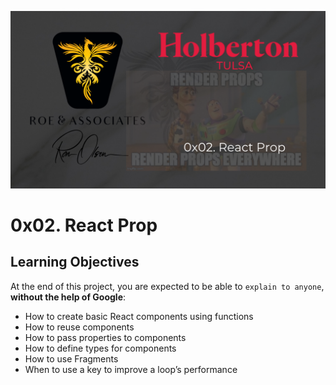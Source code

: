 ![0x02-react_prop_banner](https://github.com/ronroeandassociates/assets/blob/master/images/0x02-react_props.png)

# 0x02. React Prop

## Learning Objectives

At the end of this project, you are expected to be able to `explain to anyone`, **without the help of Google**:

- How to create basic React components using functions
- How to reuse components
- How to pass properties to components
- How to define types for components
- How to use Fragments
- When to use a key to improve a loop’s performance
